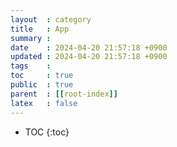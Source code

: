 ```yaml
---
layout  : category
title   : App 
summary : 
date    : 2024-04-20 21:57:18 +0900
updated : 2024-04-20 21:57:18 +0900
tags    : 
toc     : true
public  : true
parent  : [[root-index]]
latex   : false
---
```

* TOC
{:toc}

